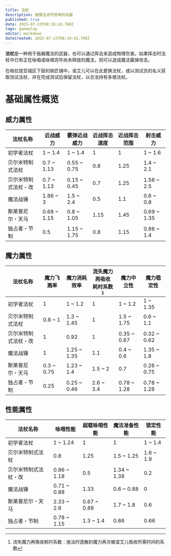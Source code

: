 ```yaml
---
title: 法杖
description: 施展法术所使用的武器
published: true
date: 2025-07-23T08:10:43.760Z
tags: gameplay
editor: markdown
dateCreated: 2025-07-23T08:10:43.760Z
---
```


**法杖**是一种用于施展魔法的武器，也可以通过挥击来造成物理伤害。如果挥击时法杖中已有正在咏唱或咏唱完毕尚未释放的魔法，则可以造成魔法霰弹攻击。

在格拉提亚城区下层的铁匠铺中，诺艾儿可以在此更换法杖，或以测试员的名义获取测试法杖，并在完成测试后保留法杖，以合法持有多根法杖。

# 基础属性概览

## 威力属性

| 法杖名称 | 近战威力 | 霰弹近战威力 | 近战挥击速度 | 近战挥击范围 | 射击威力 |
| - | - | - | - | - | - |
| 初学者法杖         | 1 ~ 1.4 | 1 ~ 1.4 | 1 | 1 | 1 ~ 1.6 |
| 贝尔米特制式法杖    | 0.7 ~ 1.13 | 0.55 ~ 0.75 | 0.8 | 1.25 | 1.4 ~ 2.1 |
| 贝尔米特制式法杖・改 | 0.7 ~ 1.13 | 0.15 ~ 0.45 | 0.7 | 1.25 | 1.56 ~ 2.5 |
| 魔法战锤           | 1.86 ~ 3 | 1.5 ~ 2.4 | 0.5 | 1.1 | 0.6 ~ 0.8 |
| 斯莱普尼尔・天马    | 0.68 ~ 1.15 | 0.8 ~ 1.05 | 1.15 | 1.45 | 0.69 ~ 1.35 |
| 独占者・节制       | 0.5 | 1.15 ~ 1.75 | 0.8 | 1.15 | 0.86 ~ 1.4 |

## 魔力属性

| 法杖名称 | 魔力飞溅率 | 魔力消耗效率 | 流失魔力再吸收<br>耗时系数[^1] | 魔力中立性 | 魔力稳定性 |
| - | - | - | - | - | - |
| 初学者法杖         | 1 | 1 ~ 1.2 | 1 | 1 ~ 1.2 | 1 ~ 1.35 |
| 贝尔米特制式法杖    | 0.8 ~ 1 | 1.3 ~ 1.45 | 1 | 1.5 ~ 1.75 | 0.6 ~ 1.1 |
| 贝尔米特制式法杖・改 | 1 | 0.92 | 1 | 0.35 ~ 0.67 | 0.32 ~ 0.62 |
| 魔法战锤           | 1 | 1.25 ~ 1.35 | 1.1 | 0.4 ~ 0.6 | 1.35 ~ 1.8 |
| 斯莱普尼尔・天马    | 0.3 ~ 0.75 | 1.23 ~ 1.4 | 1.5 ~ 2 | 0.7 | 0.26 ~ 0.75 |
| 独占者・节制       | 0.25 | 0.25 ~ 0.46 | 2.6 ~ 3.4 | 0.78 ~ 1.28 | 0.78 ~ 1.28 |

## 性能属性

| 法杖名称 | 咏唱性能 | 超载咏唱性能 | 魔法准备性能 | 锁定性能
| - | - | - | - | - |
| 初学者法杖         | 1 ~ 1.24 | 1 | 1 | 1 ~ 1.4 |
| 贝尔米特制式法杖    | 0.8 | 1.25 |  1.5 ~ 1.25| 1.6 ~ 1.9 |
| 贝尔米特制式法杖・改 | 0.86 ~ 1.18 | 0.5 | 1.34 ~ 1.38 | 0.2 |
| 魔法战锤           | 0.71 ~ 0.88 | 1.33 | 0.6 ~ 0.88 | 0 |
| 斯莱普尼尔・天马    | 2.33 ~ 2.6 | 0.67 ~ 0.88 | 1.7 ~ 1.8 | 0.6 |
| 独占者・节制       | 0.78 ~ 1.15 | 1.3 ~ 1.4 | 0.86 |0.66  |


[^1]: 流失魔力再吸收耗时系数：施法时逸散的魔力再次被诺艾儿吸收所需时间的系数
